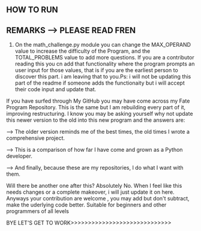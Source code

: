 ## HOW TO RUN

## REMARKS --> PLEASE READ FREN
1. On the math_challenge.py module you can change the MAX_OPERAND value to increase the difficulty of the Program,
and the TOTAL_PROBLEMS value to add more questions. If you are a contributor reading this you cn add that functionality
where the program prompts an user input for those values, that is if you are the earliest person to discover this part.
i am leaving that to you.Ps: i will not be updating this part of the readme if someone adds the functionaity but i will accept their code input and update that.

If you have surfed through My GitHub you may have come across my Fate Program Repository. This is the same but I am rebuilding every part of it, improving restructuring. 
I know you may be asking yourself why not update this newer version to the old into this new program and the answers are:


  --> The older version reminds me of the best times, the old times I wrote a comprehensive project.
  
  --> This is a comparison of how far I have come and grown as a Python developer.
  
  --> And finally, because these are my repositories, I do what I want with them.

Will there be another one after this? Absolutely No. When I feel like this needs changes or a complete makeover, i will just update it on here. Anyways your contribution are welcome
, you may add but don't subtract, make the uderlying code better. Suitable for beginners and other programmers of all levels

BYE LET'S GET TO WORK>>>>>>>>>>>>>>>>>>>>>>>>>>>>>
